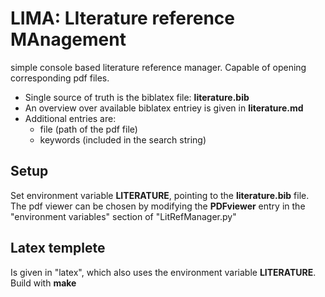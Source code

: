 # LIMA: LIterature reference MAnagement
simple console based literature reference manager. Capable of opening corresponding pdf files.

- Single source of truth is the biblatex file: **literature.bib**
- An overview over available biblatex entriey is given in **literature.md**
- Additional entries are:
  - file (path of the pdf file)
  - keywords (included in the search string)

## Setup
Set environment variable **LITERATURE**, pointing to the **literature.bib** file.
The pdf viewer can be chosen by modifying the **PDFviewer** entry in the "environment variables" section of "LitRefManager.py"

## Latex templete
Is given in "latex", which also uses the environment variable **LITERATURE**. Build with **make**
